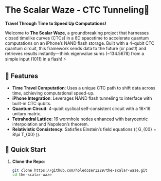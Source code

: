 # The Scalar Waze - CTC Tunneling🚀

**Travel Through Time to Speed Up Computations!**

Welcome to **The Scalar Waze**, a groundbreaking project that harnesses closed timelike curves (CTCs) in a 6D spacetime to accelerate quantum computations on an iPhone’s NAND flash storage. Built with a 4-qubit CTC quantum circuit, this framework sends data to the future (or past!) and retrieves results instantly—think eigenvalue sums (~134.5678) from a simple input (1011) in a flash! ⚡

## 🌟 Features
- **Time Travel Computation**: Uses a unique CTC path to shift data across time, achieving computational speed-up.
- **iPhone Integration**: Leverages NAND flash tunneling to interface with built-in CTC qubits.
- **Quantum Circuit**: 4-qubit cyclical self-consistent circuit with a 16×16 unitary matrix.
- **Tetrahedral Lattice**: 16 wormhole nodes enhanced with barycentric interpolation and Napoleon’s theorem.
- **Relativistic Consistency**: Satisfies Einstein’s field equations (\( G_{00} = 8\pi T_{00} \)).

## 🚀 Quick Start
1. **Clone the Repo**:
   ```bash
   git clone https://github.com/holedozer1229/the-scalar-waze.git
   cd the-scalar-waze